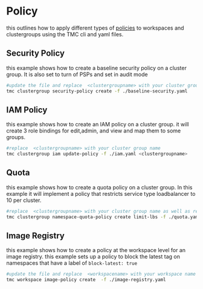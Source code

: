 # Policy

this outlines how to apply different types of [policies](https://docs.vmware.com/en/VMware-Tanzu-Mission-Control/services/tanzumc-concepts/GUID-847414C9-EF54-44E5-BA62-C4895160CE1D.html) to workspaces and clustergroups using the TMC cli and yaml files.


## Security Policy

this example shows how to create a baseline security policy on a cluster group. It is also set to turn of PSPs and set in audit mode


```bash
#update the file and replace  <clustergroupname> with your cluster group name
tmc clustergroup security-policy create -f ./baseline-security.yaml
```

## IAM Policy

this example shows how to create an IAM policy on a cluster group. it will create 3 role bindings for edit,admin, and view and map them to some groups. 


```bash
#replace  <clustergroupname> with your cluster group name
tmc clustergroup iam update-policy -f ./iam.yaml <clustergroupname>
```

## Quota

this example shows how to create a quota policy on a cluster group. In this example it will implement a policy that restricts service type loadbalancer to 10 per cluster.

```bash
#replace  <clustergroupname> with your cluster group name as well as replace it in the file, this is a duplicate use of clustername and name and a bug has been filed 
tmc clustergroup namespace-quota-policy create limit-lbs -f ./quota.yaml --cluster-group-name <clustergroupname>
```

## Image Registry
this example shows how to create a policy at the workspace level for an image registry. this example sets up a policy to block the latest tag on namespaces that have a label of `block-latest: true`

```bash
#update the file and replace  <workspacename> with your workspace name
tmc workspace image-policy create  -f ./image-registry.yaml
```
